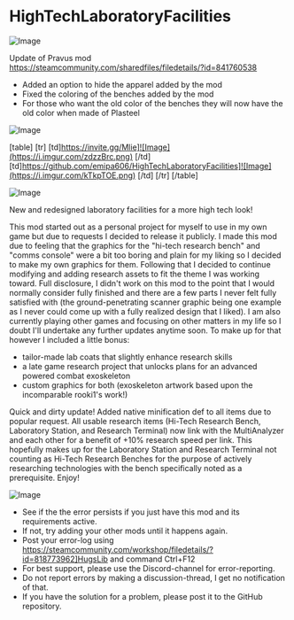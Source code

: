 # HighTechLaboratoryFacilities

![Image](https://i.imgur.com/WAEzk68.png)

Update of Pravus mod
https://steamcommunity.com/sharedfiles/filedetails/?id=841760538

- Added an option to hide the apparel added by the mod
- Fixed the coloring of the benches added by the mod
- For those who want the old color of the benches they will now have the old color when made of Plasteel

![Image](https://i.imgur.com/7Gzt3Rg.png)


[table]
    [tr]
        [td]https://invite.gg/Mlie]![Image](https://i.imgur.com/zdzzBrc.png)
[/td]
        [td]https://github.com/emipa606/HighTechLaboratoryFacilities]![Image](https://i.imgur.com/kTkpTOE.png)
[/td]
    [/tr]
[/table]
	
![Image](https://i.imgur.com/NOW7jU1.png)


New and redesigned laboratory facilities for a more high tech look!


This mod started out as a personal project for myself to use in my own game but due to requests I decided to release it publicly. I made this mod due to feeling that the graphics for the "hi-tech research bench" and "comms console" were a bit too boring and plain for my liking so I decided to make my own graphics for them. Following that I decided to continue modifying and adding research assets to fit the theme I was working toward. Full disclosure, I didn't work on this mod to the point that I would normally consider fully finished and there are a few parts I never felt fully satisfied with (the ground-penetrating scanner graphic being one example as I never could come up with a fully realized design that I liked). I am also currently playing other games and focusing on other matters in my life so I doubt I'll undertake any further updates anytime soon. To make up for that however I included a little bonus:

- tailor-made lab coats that slightly enhance research skills
- a late game research project that unlocks plans for an advanced powered combat exoskeleton
- custom graphics for both (exoskeleton artwork based upon the incomparable rooki1's work!)

Quick and dirty update! Added native minification def to all items due to popular request. All usable research items (Hi-Tech Research Bench, Laboratory Station, and Research Terminal) now link with the MultiAnalyzer and each other for a benefit of +10% research speed per link. This hopefully makes up for the Laboratory Station and Research Terminal not counting as Hi-Tech Research Benches for the purpose of actively researching technologies with the bench specifically noted as a prerequisite. Enjoy!

![Image](https://i.imgur.com/Rs6T6cr.png)



-  See if the the error persists if you just have this mod and its requirements active.
-  If not, try adding your other mods until it happens again.
-  Post your error-log using https://steamcommunity.com/workshop/filedetails/?id=818773962]HugsLib and command Ctrl+F12
-  For best support, please use the Discord-channel for error-reporting.
-  Do not report errors by making a discussion-thread, I get no notification of that.
-  If you have the solution for a problem, please post it to the GitHub repository.



